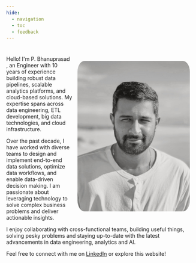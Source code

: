 ```yaml
---
hide:
  - navigation
  - toc
  - feedback
---
```


#

<img src="BHANU_DP_BW.jpeg" style = "width: 300px; padding: 1em; float: right; border-radius: 10%;"/>

Hello! I'm P. Bhanuprasad , an Engineer with 10 years of experience building robust data pipelines, scalable analytics platforms, and cloud-based solutions. My expertise spans across data engineering, ETL development, big data technologies, and cloud infrastructure.

Over the past decade, I have worked with diverse teams to design and implement end-to-end data solutions, optimize data workflows, and enable data-driven decision making. I am passionate about leveraging technology to solve complex business problems and deliver actionable insights.

I enjoy collaborating with cross-functional teams, building useful things, solving pesky problems and staying up-to-date with the latest advancements in data engineering, analytics and AI.

Feel free to connect with me on [LinkedIn](http://www.linkedin.com/in/bpatiban) or explore this website!

